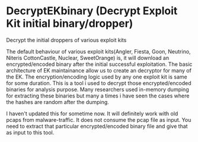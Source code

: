 # DecryptEKbinary (Decrypt Exploit Kit initial binary/dropper)
Decrypt the initial droppers of various exploit kits

The default behaviour of various exploit kits(Angler, Fiesta, Goon, Neutrino, Niteris CottonCastle, Nuclear, SweetOrange) is, it will
download an encrypted/encoded binary after the initial successful exploitation. The basic architecture of EK maintainance allow us to
create an decryptor for many of the EK. The encryption/encoding logic used by any one exploit kit is same for some duration. This is a
tool i used to decrypt those encrypted/encoded binaries for analysis purpose. Many researchers used in-memory dumping for extracting 
these binaries but many a times i have seen the cases where the hashes are random after the dumping. 

I haven't updated this for sometime now. It will definitely work with old pcaps from malware-traffic. It does not consume the pcap file 
as input. You need to extract that particular encrypted/encoded binary file and give that as input to this tool.
